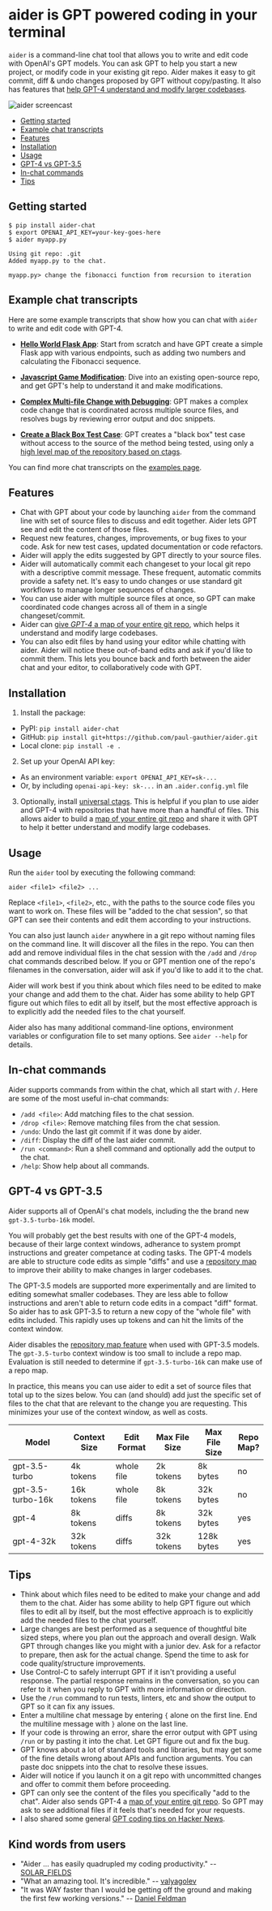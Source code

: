 # aider is GPT powered coding in your terminal

`aider` is a command-line chat tool that allows you to write and edit
code with OpenAI's GPT models.  You can ask GPT to help you start
a new project, or modify code in your existing git repo.
Aider makes it easy to git commit, diff & undo changes proposed by GPT without copy/pasting. 
It also has features that [help GPT-4 understand and modify larger codebases](https://aider.chat/docs/ctags.html).

![aider screencast](assets/screencast.svg)

- [Getting started](#getting-started)
- [Example chat transcripts](#example-chat-transcripts)
- [Features](#features)
- [Installation](#installation)
- [Usage](#usage)
- [GPT-4 vs GPT-3.5](#gpt-4-vs-gpt-35)
- [In-chat commands](#in-chat-commands)
- [Tips](#tips)

## Getting started

```
$ pip install aider-chat
$ export OPENAI_API_KEY=your-key-goes-here
$ aider myapp.py

Using git repo: .git
Added myapp.py to the chat.

myapp.py> change the fibonacci function from recursion to iteration
```

## Example chat transcripts

Here are some example transcripts that show how you can chat with `aider` to write and edit code with GPT-4. 

* [**Hello World Flask App**](https://aider.chat/examples/hello-world-flask.html): Start from scratch and have GPT create a simple Flask app with various endpoints, such as adding two numbers and calculating the Fibonacci sequence.

* [**Javascript Game Modification**](https://aider.chat/examples/2048-game.html): Dive into an existing open-source repo, and get GPT's help to understand it and make modifications.

* [**Complex Multi-file Change with Debugging**](https://aider.chat/examples/complex-change.html): GPT makes a complex code change that is coordinated across multiple source files, and resolves bugs by reviewing error output and doc snippets.

* [**Create a Black Box Test Case**](https://aider.chat/examples/add-test.html): GPT creates a "black box" test case without access to the source of the method being tested, using only a
[high level map of the repository based on ctags](https://aider.chat/docs/ctags.html).

You can find more chat transcripts on the [examples page](https://aider.chat/examples/).

## Features

* Chat with GPT about your code by launching `aider` from the command line with set of source files to discuss and edit together. Aider lets GPT see and edit the content of those files.
* Request new features, changes, improvements, or bug fixes to your code. Ask for new test cases, updated documentation or code refactors.
* Aider will apply the edits suggested by GPT directly to your source files.
* Aider will automatically commit each changeset to your local git repo with a descriptive commit message. These frequent, automatic commits provide a safety net. It's easy to undo changes or use standard git workflows to manage longer sequences of changes.
* You can use aider with multiple source files at once, so GPT can make coordinated code changes across all of them in a single changeset/commit.
* Aider can [give *GPT-4* a map of your entire git repo](https://aider.chat/docs/ctags.html), which helps it understand and modify large codebases.
* You can also edit files by hand using your editor while chatting with aider. Aider will notice these out-of-band edits and ask if you'd like to commit them. This lets you bounce back and forth between the aider chat and your editor, to collaboratively code with GPT.


## Installation

1. Install the package:
  * PyPI: `pip install aider-chat`
  * GitHub: `pip install git+https://github.com/paul-gauthier/aider.git`
  * Local clone: `pip install -e .` 

2. Set up your OpenAI API key:
  * As an environment variable: `export OPENAI_API_KEY=sk-...`
  * Or, by including `openai-api-key: sk-...` in an `.aider.config.yml` file

3. Optionally, install [universal ctags](https://github.com/universal-ctags/ctags). This is helpful if you plan to use aider and GPT-4 with repositories that have more than a handful of files.  This allows aider to build a [map of your entire git repo](https://aider.chat/docs/ctags.html) and share it with GPT to help it better understand and modify large codebases.

## Usage

Run the `aider` tool by executing the following command:

```
aider <file1> <file2> ...
```

Replace `<file1>`, `<file2>`, etc., with the paths to the source code files you want to work on.
These files will be "added to the chat session", so that GPT can see their contents and edit them according to your instructions.

You can also just launch `aider` anywhere in a git repo without naming
files on the command line.  It will discover all the files in the
repo.  You can then add and remove individual files in the chat
session with the `/add` and `/drop` chat commands described below.
If you or GPT mention one of the repo's filenames in the conversation,
aider will ask if you'd like to add it to the chat.

Aider will work best if you think about which files need to be edited to make your change and add them to the chat.
Aider has some ability to help GPT figure out which files to edit all by itself, but the most effective approach is to explicitly add the needed files to the chat yourself.

Aider also has many
additional command-line options, environment variables or configuration file
to set many options. See `aider --help` for details.

## In-chat commands

Aider supports commands from within the chat, which all start with `/`. Here are some of the most useful in-chat commands:

* `/add <file>`: Add matching files to the chat session.
* `/drop <file>`: Remove matching files from the chat session.
* `/undo`: Undo the last git commit if it was done by aider.
* `/diff`: Display the diff of the last aider commit.
* `/run <command>`: Run a shell command and optionally add the output to the chat.
* `/help`: Show help about all commands.

## GPT-4 vs GPT-3.5

Aider supports all of OpenAI's chat models, including
the the brand new `gpt-3.5-turbo-16k` model. 

You will probably get the best results with one of the GPT-4 models,
because of their large context windows,
adherance to system prompt instructions and
greater competance at coding tasks.
The GPT-4 models are able to structure code edits as simple "diffs"
and use a
[repository map](https://aider.chat/docs/ctags.html)
to improve their ability to make changes in larger codebases.

The GPT-3.5 models are supported more experimentally
and are limited to editing somewhat smaller codebases.
They are less able to follow instructions and
aren't able to return code edits in a compact "diff" format.
So aider has
to ask GPT-3.5 to return a new copy of the "whole file" with edits included.
This rapidly uses up tokens and can hit the limits of the context window.

Aider disables the
[repository map feature](https://aider.chat/docs/ctags.html)
when used with GPT-3.5 models.
The `gpt-3.5-turbo` context window is too small to include a repo map.
Evaluation is still needed to determine if `gpt-3.5-turbo-16k` can make use of a repo map.

In practice, this means you can use aider to edit a set of source files
that total up to the sizes below.
You can (and should) add just the specific set of files to the chat
that are relevant to the change you are requesting.
This minimizes your use of the context window, as well as costs.

| Model             | Context<br>Size | Edit<br>Format | Max File<br>Size | Max File<br>Size | Repo<br>Map? |
| ----------------- | -- | --     | -----| -- | -- |
| gpt-3.5-turbo     |  4k tokens | whole file | 2k tokens | 8k bytes | no |
| gpt-3.5-turbo-16k | 16k tokens | whole file | 8k tokens | 32k bytes | no |
| gpt-4             |  8k tokens | diffs | 8k tokens | 32k bytes | yes | 
| gpt-4-32k         | 32k tokens | diffs | 32k tokens  | 128k bytes | yes |


## Tips

* Think about which files need to be edited to make your change and add them to the chat.
Aider has some ability to help GPT figure out which files to edit all by itself, but the most effective approach is to explicitly add the needed files to the chat yourself. 
* Large changes are best performed as a sequence of thoughtful bite sized steps, where you plan out the approach and overall design. Walk GPT through changes like you might with a junior dev. Ask for a refactor to prepare, then ask for the actual change. Spend the time to ask for code quality/structure improvements.
* Use Control-C to safely interrupt GPT if it isn't providing a useful response. The partial response remains in the conversation, so you can refer to it when you reply to GPT with more information or direction.
* Use the `/run` command to run tests, linters, etc and show the output to GPT so it can fix any issues.
* Enter a multiline chat message by entering `{` alone on the first line. End the multiline message with `}` alone on the last line.
* If your code is throwing an error, share the error output with GPT using `/run` or by pasting it into the chat. Let GPT figure out and fix the bug.
* GPT knows about a lot of standard tools and libraries, but may get some of the fine details wrong about APIs and function arguments. You can paste doc snippets into the chat to resolve these issues.
* Aider will notice if you launch it on a git repo with uncommitted changes and offer to commit them before proceeding.
* GPT can only see the content of the files you specifically "add to the chat". Aider also sends GPT-4 a [map of your entire git repo](https://aider.chat/docs/ctags.html). So GPT may ask to see additional files if it feels that's needed for your requests.
* I also shared some general [GPT coding tips on Hacker News](https://news.ycombinator.com/item?id=36211879).

## Kind words from users

* "Aider ... has easily quadrupled my coding productivity." -- [SOLAR_FIELDS](https://news.ycombinator.com/item?id=36212100)
* "What an amazing tool. It's incredible." -- [valyagolev](https://github.com/paul-gauthier/aider/issues/6#issue-1722897858)
* "It was WAY faster than I would be getting off the ground and making the first few working versions." -- [Daniel Feldman](https://twitter.com/d_feldman/status/1662295077387923456)

